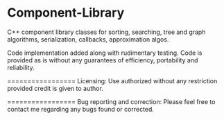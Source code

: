 Component-Library
=================

C++ component library classes for sorting, searching, tree and graph algorithms, serialization, callbacks, approximation algos.

Code implementation added along with rudimentary testing. Code is provided as is without any guarantees of efficiency, portability and reliability. 

=================
Licensing:
Use authorized without any restriction provided credit is given to author.

=================
Bug reporting and correction:
Please feel free to contact me regarding any bugs found or corrected. 